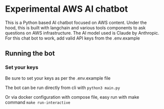 # Experimental AWS AI chatbot
This is a Python based AI chatbot focused on AWS content. Under the hood, this is built with langchain and various tools components to ask questions on AWS infrastructure. The AI model used is Claude by Anthropic. For this chat bot to work, add valid API keys from the .env.example

## Running the bot

### Set your keys
Be sure to set your keys as per the .env.example file 

The bot can be run directly from cli with 
```python3 main.py```

Or via docker configuration with compose file, easy run with make command
```make run-interactive```


